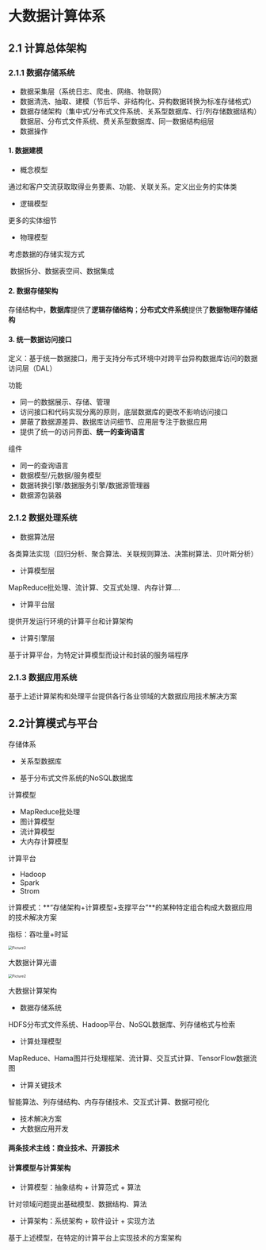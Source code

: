 # 大数据计算体系

## 2.1 计算总体架构

### 2.1.1 数据存储系统

- 数据采集层（系统日志、爬虫、网络、物联网）
- 数据清洗、抽取、建模（节后华、非结构化、异构数据转换为标准存储格式）
- 数据存储架构（集中式/分布式文件系统、关系型数据库、行/列存储数据结构）数据层、分布式文件系统、费关系型数据库、同一数据结构组层
- 数据操作

#### 1. 数据建模

- 概念模型

通过和客户交流获取取得业务要素、功能、关联关系。定义出业务的实体类

- 逻辑模型

更多的实体细节

- 物理模型

考虑数据的存储实现方式

​	数据拆分、数据表空间、数据集成

#### 2. 数据存储架构

存储结构中，**数据库**提供了**逻辑存储结构**；**分布式文件系统**提供了**数据物理存储结构**

#### 3. 统一数据访问接口

定义：基于统一数据接口，用于支持分布式环境中对跨平台异构数据库访问的数据访问层（DAL）

功能

- 同一的数据展示、存储、管理
- 访问接口和代码实现分离的原则，底层数据库的更改不影响访问接口
- 屏蔽了数据源差异、数据库访问细节、应用层专注于数据应用
- 提供了统一的访问界面、**统一的查询语言**

组件

- 同一的查询语言
- 数据模型/元数据/服务模型
- 数据转换引擎/数据服务引擎/数据源管理器
- 数据源包装器

### 2.1.2 数据处理系统

- 数据算法层

各类算法实现（回归分析、聚合算法、关联规则算法、决策树算法、贝叶斯分析）

- 计算模型层

MapReduce批处理、流计算、交互式处理、内存计算....

- 计算平台层

提供开发运行环境的计算平台和计算架构

- 计算引擎层

基于计算平台，为特定计算模型而设计和封装的服务端程序

### 2.1.3 数据应用系统

基于上述计算架构和处理平台提供各行各业领域的大数据应用技术解决方案

## 2.2计算模式与平台

存储体系

- 关系型数据库

- 基于分布式文件系统的NoSQL数据库

计算模型

- MapReduce批处理
- 图计算模型
- 流计算模型
- 大内存计算模型

计算平台

- Hadoop
- Spark
- Strom



计算模式：**“存储架构+计算模型+支撑平台”**的某种特定组合构成大数据应用的技术解决方案



指标：吞吐量+时延

<img src="/Users/bytedance/uestc/big_data/note/pic/Picture2.png" alt="Picture2" style="zoom:50%;" />

大数据计算光谱

<img src="/Users/bytedance/uestc/big_data/note/pic/Picture3.png" alt="Picture2" style="zoom:50%;" />

大数据计算架构

- 数据存储系统

HDFS分布式文件系统、Hadoop平台、NoSQL数据库、列存储格式与检索

- 计算处理模型

MapReduce、Hama图并行处理框架、流计算、交互式计算、TensorFlow数据流图

- 计算关键技术

智能算法、列存储结构、内存存储技术、交互式计算、数据可视化

- 技术解决方案
- 大数据应用开发

#### 两条技术主线：商业技术、开源技术

#### 计算模型与计算架构

- 计算模型：抽象结构 + 计算范式 + 算法

针对领域问题提出基础模型、数据结构、算法

- 计算架构：系统架构 + 软件设计 + 实现方法

基于上述模型，在特定的计算平台上实现技术的方案架构
